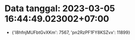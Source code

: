 # Data tanggal: 2023-03-05 16:44:49.023002+07:00

* {'I8hfnjMUFbtGvXKm': 7567, 'pn2RzPF1FY8KSZvx': 11899}
